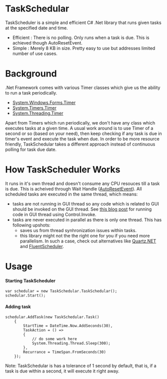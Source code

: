 # TaskSchedular

TaskScheduler is a simple and efficient C# .Net library that runs given tasks at the specified date and time.
 
- Efficient : There is no polling. Only runs when a task is due. This is achieved though AutoResetEvent.
- Simple  : Merely 8 KB in size. Pretty easy to use but addresses limited number of use cases.

# Background
 
.Net Framework comes with various Timer classes which give us the ability to run a task periodically.
 
- [System.Windows.Forms.Timer](https://msdn.microsoft.com/en-us/library/system.windows.forms.timer%28v=vs.110%29.aspx)
- [System.Timers.Timer](https://msdn.microsoft.com/en-us/library/system.timers.timer%28v=vs.110%29.aspx)  
- [System.Threading.Timer](https://msdn.microsoft.com/en-us/library/system.threading.timer%28v=vs.110%29.aspx)
 
Apart from Timers which run periodically, we don't have any class which executes tasks at a given time. A usual work around is to use Timer of a second or so (based on your need), then keep checking if any task is due in timer's event and execute the task when due. In order to be more resource friendly, TaskSchedular takes a different approach instead of continuous polling for task due date.

# How TaskScheduler Works
 
It runs in it's own thread and doesn't consume any CPU resouces till a task is due. This is acheived through Wait Handle ([AutoResetEvent](https://msdn.microsoft.com/en-us/library/system.threading.autoresetevent%28v=vs.110%29.aspx)). All scheduled tasks are executed in the same thread, which means:
- tasks are not running in GUI thread so any code which is related to GUI should be invoked on the GUI thread. See [this blog post](http://umaranis.com/2014/05/25/keeping-ui-responsive-c-net/) for running code in GUI thread using Control.Invoke.
- tasks are never executed in parallel as there is only one thread. This has following upshots:
  - saves us from thread synhronization issues within tasks.
  - this library might not the the right one for you if you need more parallelism. In such a case, check out alternatives like [Quartz.NET](http://www.quartz-scheduler.net/) and [FluentScheduler](https://github.com/jgeurts/FluentScheduler).

# Usage 
 
#### Starting TaskScheduler
 
```
var schedular = new TaskSchedular.TaskSchedular();
schedular.Start();
```

#### Adding task

``` 
schedular.AddTask(new TaskSchedular.Task()
    {
        StartTime = DateTime.Now.AddSeconds(30),
        TaskAction = () =>
        {
            // do some work here
            System.Threading.Thread.Sleep(300);
        },
        Recurrance = TimeSpan.FromSeconds(30)
    });
```

Note: TaskSchedular is has a tolerance of 1 second by default, that is, if a task is due within a second, it will execute it right away.
